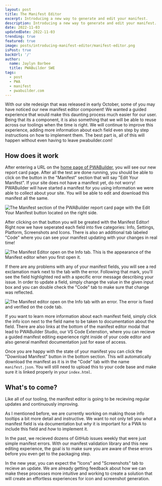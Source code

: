 ```yaml
---
layout: post
title: The Manifest Editor
excerpt: Introducing a new way to generate and edit your manifest.
description: Introducing a new way to generate and edit your manifest.
date: 2022-11-03
updatedDate: 2022-11-03
trending: true
featured: true
image: posts/introducing-manifest-editor/manifest-editor.png
isPost: true
backUrl: '/'
author:
  name: Jaylyn Barbee
  title: PWABuilder SWE
tags:
  - post
  - PWA
  - manifest
  - pwabuilder.com
---
```


With our site redesign that was released in early October, some of you may have noticed our new manifest editor component! We wanted a guided experience that would make this daunting process much easier for our user. Being that its a component, it is also something that we will be able to reuse across our toolings when the time is right. We will continue to improve this experience, adding more information about each field even step by step instructions on how to implement them. The best part is, all of this will happen without even having to leave pwabuilder.com!

## How does it work
After entering a URL on the [home page of PWABuilder](https://www.pwabuilder.com), you will see our new report card page. After all the test are done running, you should be able to click on the button in the "Manifest" section that will say "Edit Your Manifest". If your site does not have a manifest yet, do not worry! PWABuilder will have started a manifest for you using information we were able to collect about your site. You will be able to edit and download this manifest all the same. 

<img src="/posts/introducing-manifest-editor/edit-your-manifest.png" alt="The Manifest section of the PWABuilder report card page with the Edit Your Manifest button located on the right side." />

After clicking on that button you will be greated with the Manifest Editor! Right now we have seperated each field into five categories: Info, Settings, Platform, Screenshots and Icons. There is also an additional tab labeled "Code" where you can see your manifest updating with your changes in real time! 


<img src="/posts/introducing-manifest-editor/manifest-editor.png" alt="The Manifest Editor open on the Info tab. This is the appearance of the Manifest editor when you first open it." />

If there are any problems with any of your manifest fields, you will see a red exclamation mark next to the tab with the error. Following that mark, you'll see the field highlighted red with a specific error message describing your issue. In order to update a field, simply change the value in the given input box and you can double check the "Code" tab to make sure that change was reflected. 

<img src="/posts/introducing-manifest-editor/fix-an-error.gif" alt="The Manifest editor open on the Info tab with an error. The error is fixed and verified on the code tab." />

If you want to learn more information about each manifest field, simply click the info icon next to the field name to be taken to documentation about the field. There are also links at the bottom of the manifest editor modal that lead to PWABuilder Studio, our VS Code Extenstion, where you can recieve a guided manifest editing experience right inside of your code editor and also general manifest documentation just for ease of access.

Once you are happy with the state of your manifest you can click the "Download Manifest" button in the bottom section. This will automatically download the manifest as it is in the "Code" tab with the name `manifest.json`. You will still need to upload this to your code base and make sure it is linked properly in your `index.html`.

## What's to come?
Like all of our tooling, the manifest editor is going to be recieving regular updates and continuously improving. 

As I mentioned before, we are currently working on making those info tooltips a bit more detail and instructive. We want to not only tell you _what_ a manifest field is via documentation but _why_ it is important for a PWA to include this field and _how_ to implement it. 

In the past, we recieved dozens of GitHub issues weekly that were just simple manifest errors. With our manifest validation library and this new editing experience, the goal is to make sure you are aware of these errors before you even get to the packaging step. 

In the new year, you can expect the "Icons" and "Screenshots" tab to recieve an update. We are already getting feedback about how we can make these processes more intuitive and working to create a solution that will create an effortless experiences for icon and screenshot generation.

